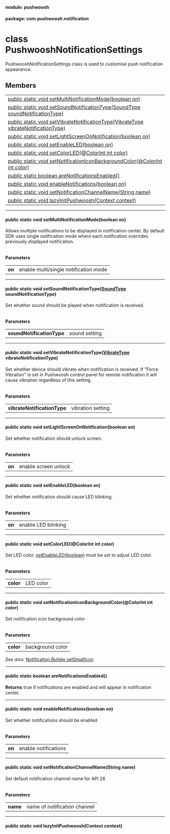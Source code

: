 
#### module: pushwoosh  

#### package: com.pushwoosh.notification  

# <a name="heading"></a>class PushwooshNotificationSettings  
PushwooshNotificationSettings class is used to customise push notification appearance. 
## Members  

<table>
	<tr>
		<td><a href="#1a77a3f66d5cd709ed0e2e57449d09acdb">public static void setMultiNotificationMode(boolean on)</a></td>
	</tr>
	<tr>
		<td><a href="#1ac98e3ace09ab7cc9c75c7f5d3b6f5475">public static void setSoundNotificationType(SoundType soundNotificationType)</a></td>
	</tr>
	<tr>
		<td><a href="#1a3435c9af99f28959e87eda77896bb4a2">public static void setVibrateNotificationType(VibrateType vibrateNotificationType)</a></td>
	</tr>
	<tr>
		<td><a href="#1afca3cf323c292700a9f1d426e510804d">public static void setLightScreenOnNotification(boolean on)</a></td>
	</tr>
	<tr>
		<td><a href="#1ab6a9e720cce1b9b53c8ff77559b9adf0">public static void setEnableLED(boolean on)</a></td>
	</tr>
	<tr>
		<td><a href="#1a6a2f0c63f5d400e8607484c5c732b072">public static void setColorLED(@ColorInt int color)</a></td>
	</tr>
	<tr>
		<td><a href="#1a1c966d753531babb6172045ee0baae34">public static void setNotificationIconBackgroundColor(@ColorInt int color)</a></td>
	</tr>
	<tr>
		<td><a href="#1a6228c9b050633e34d6662f93c2856b6f">public static boolean areNotificationsEnabled()</a></td>
	</tr>
	<tr>
		<td><a href="#1af7378863944b37657ccd70da45fec5e5">public static void enableNotifications(boolean on)</a></td>
	</tr>
	<tr>
		<td><a href="#1abadb2a9eee001a9650c773e3c291844b">public static void setNotificationChannelName(String name)</a></td>
	</tr>
	<tr>
		<td><a href="#1acfbd348d805f8aa0f9861a7ed78b4658">public static void lazyInitPushwoosh(Context context)</a></td>
	</tr>
</table>


----------  
  

#### <a name="1a77a3f66d5cd709ed0e2e57449d09acdb"></a>public static void setMultiNotificationMode(boolean on)  
Allows multiple notifications to be displayed in notification center. By default SDK uses single notification mode where each notification overrides previously displayed notification.<br/><br/><br/><strong>Parameters</strong><br/>
<table>
	<tr>
		<td><strong>on</strong></td>
		<td>enable multi/single notification mode </td>
	</tr>
</table>


----------  
  

#### <a name="1ac98e3ace09ab7cc9c75c7f5d3b6f5475"></a>public static void setSoundNotificationType(<a href="SoundType.md">SoundType</a> soundNotificationType)  
Set whether sound should be played when notification is received.<br/><br/><br/><strong>Parameters</strong><br/>
<table>
	<tr>
		<td><strong>soundNotificationType</strong></td>
		<td>sound setting </td>
	</tr>
</table>


----------  
  

#### <a name="1a3435c9af99f28959e87eda77896bb4a2"></a>public static void setVibrateNotificationType(<a href="VibrateType.md">VibrateType</a> vibrateNotificationType)  
Set whether device should vibrate when notification is received. If "Force Vibration" is set in Pushwoosh control panel for remote notification it will cause vibration regardless of this setting.<br/><br/><br/><strong>Parameters</strong><br/>
<table>
	<tr>
		<td><strong>vibrateNotificationType</strong></td>
		<td>vibration setting </td>
	</tr>
</table>


----------  
  

#### <a name="1afca3cf323c292700a9f1d426e510804d"></a>public static void setLightScreenOnNotification(boolean on)  
Set whether notification should unlock screen.<br/><br/><br/><strong>Parameters</strong><br/>
<table>
	<tr>
		<td><strong>on</strong></td>
		<td>enable screen unlock </td>
	</tr>
</table>


----------  
  

#### <a name="1ab6a9e720cce1b9b53c8ff77559b9adf0"></a>public static void setEnableLED(boolean on)  
Set whether notification should cause LED blinking.<br/><br/><br/><strong>Parameters</strong><br/>
<table>
	<tr>
		<td><strong>on</strong></td>
		<td>enable LED blinking </td>
	</tr>
</table>


----------  
  

#### <a name="1a6a2f0c63f5d400e8607484c5c732b072"></a>public static void setColorLED(@ColorInt int color)  
Set LED color. <a href="PushwooshNotificationSettings.md#1ab6a9e720cce1b9b53c8ff77559b9adf0">setEnableLED(boolean)</a> must be set to adjust LED color.<br/><br/><br/><strong>Parameters</strong><br/>
<table>
	<tr>
		<td><strong>color</strong></td>
		<td>LED color </td>
	</tr>
</table>


----------  
  

#### <a name="1a1c966d753531babb6172045ee0baae34"></a>public static void setNotificationIconBackgroundColor(@ColorInt int color)  
Set notification icon background color<br/><br/><br/><strong>Parameters</strong><br/>
<table>
	<tr>
		<td><strong>color</strong></td>
		<td>background color </td>
	</tr>
</table>
<em>See also:</em> <a href="https://developer.android.com/reference/android/app/Notification.Builder.html#setSmallIcon(int)">Notification.Builder.setSmallIcon</a>

----------  
  

#### <a name="1a6228c9b050633e34d6662f93c2856b6f"></a>public static boolean areNotificationsEnabled()  
<strong>Returns</strong> true if notifications are enabled and will appear in notification center. 

----------  
  

#### <a name="1af7378863944b37657ccd70da45fec5e5"></a>public static void enableNotifications(boolean on)  
Set whether notifications should be enabled<br/><br/><br/><strong>Parameters</strong><br/>
<table>
	<tr>
		<td><strong>on</strong></td>
		<td>enable notifications </td>
	</tr>
</table>


----------  
  

#### <a name="1abadb2a9eee001a9650c773e3c291844b"></a>public static void setNotificationChannelName(String name)  
Set default notification channel name for API 26<br/><br/><br/><strong>Parameters</strong><br/>
<table>
	<tr>
		<td><strong>name</strong></td>
		<td>name of notification channel </td>
	</tr>
</table>


----------  
  

#### <a name="1acfbd348d805f8aa0f9861a7ed78b4658"></a>public static void lazyInitPushwoosh(Context context)  
